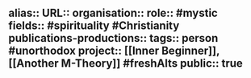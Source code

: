 alias::
URL::
organisation::
role:: #mystic  
fields:: #spirituality #Christianity  
publications-productions:: 
tags:: person #unorthodox 
project:: [[Inner Beginner]], [[Another M-Theory]] #freshAlts 
public:: true
-